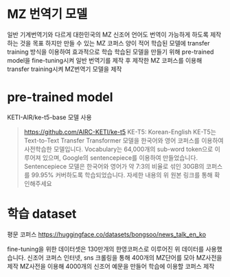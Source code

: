   # MZ 번역기 모델
  일반 기계번역기와 다르게 대한민국의 MZ 신조어 언어도 번역이 가능하게 하도록 제작하는 것을 목표
  하지만 만들 수 있는 MZ 코퍼스 양이 적어 학습된 모델에 transfer training 방식을 이용하여 효과적으로 학습
  학습된 모델을 만들기 위해 pre-trained model을 fine-tuning시켜 일반 번역기를 제작 후 제작한 MZ 코퍼스를 이용해 transfer training시켜 MZ번역기 모델을 제작
  
  # pre-trained model
  KETI-AIR/ke-t5-base 모델 사용
  ><https://github.com/AIRC-KETI/ke-t5>
  KE-T5: Korean-English
  KE-T5는 Text-to-Text Transfer Transformer 모델을 한국어와 영어 코퍼스를 이용하여 사전학습한 모델입니다.
  Vocabulary는 64,000개의 sub-word token으로 이루어져 있으며, Google의 sentencepiece를 이용하여 만들었습니다. Sentencepiece 모델은 한국어와 영어가 약 7:3의 비율로 섞인 30GB의 코퍼스를 99.95% 커버하도록 학습되었습니다.
  자세한 내용의 위 원본 링크를 통해 확인해주세요

  # 학습 dataset
  평문 코퍼스
  <https://huggingface.co/datasets/bongsoo/news_talk_en_ko>

  fine-tuning을 위한 데이터셋은 130만개의 한영코퍼스로 이루어진 위 데이터를 사용했습니다.
  신조어 코퍼스
인터넷, sns 크롤링을 통해 400개의 MZ단어를 모아 MZ사전을 제작
  MZ사전을 이용해 4000개의 신조어 예문을 만들어 학습에 이용할 코퍼스 제작

  
  
